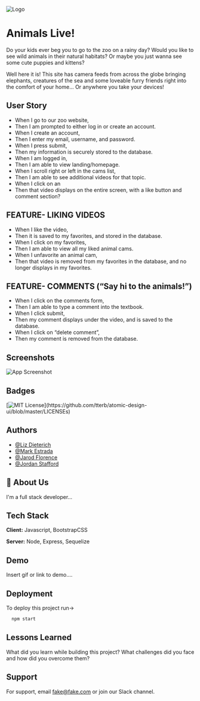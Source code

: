 ![Logo](https://dev-to-uploads.s3.amazonaws.com/uploads/articles/th5xamgrr6se0x5ro4g6.png)


# Animals Live!
  
Do your kids ever beg you to go to the zoo on a rainy day?
Would you like to see wild animals in their natural habitats?
Or maybe you just wanna see some cute puppies and kittens?

Well here it is! This site has camera feeds from across the globe 
bringing elephants, creatures of the sea and some loveable furry friends
right into the comfort of your home... Or anywhere you take your devices!



## User Story

* When I go to our zoo website,
* Then I am prompted to either log in or create an account.
* When I create an account,
* Then I enter my email, username, and password.
* When I press submit,
* Then my information is securely stored to the database.
* When I am logged in,
* Then I am able to view landing/homepage.
* When I scroll right or left in the cams list,
* Then I am able to see additional videos for that topic.
* When I click on an
* Then that video displays on the entire screen, with a like button and comment section?
## FEATURE- LIKING VIDEOS
* When I like the video,
* Then it is saved to my favorites, and stored in the database.
* When I click on my favorites,
* Then I am able to view all my liked animal cams.
* When I unfavorite an animal cam,
* Then that video is removed from my favorites in the database, and no longer displays in my favorites.
## FEATURE- COMMENTS (“Say hi to the animals!”)
* When I click on the comments form,
* Then I am able to type a comment into the textbook.
* When I click submit,
* Then my comment displays under the video, and is saved to the database.
* When I click on “delete comment”,
* Then my comment is removed from the database.
## Screenshots

![App Screenshot](https://via.placeholder.com/468x300?text=App+Screenshot+Here)


## Badges



[![MIT License](https://img.shields.io/apm/l/atomic-design-ui.svg?)](https://github.com/tterb/atomic-design-ui/blob/master/LICENSEs)



## Authors

- [@Liz Dieterich](https://github.com/dieterichelizabeth)
- [@Mark Estrada](https://github.com/hmarkestrad)
- [@Jarod Florence](https://www.github.com/JFlo1981)
- [@Jordan Stafford](https://github.com/jowstafford)


## 🚀 About Us
I'm a full stack developer...


## Tech Stack

**Client:** Javascript, BootstrapCSS

**Server:** Node, Express, Sequelize


## Demo

Insert gif or link to demo....


## Deployment

To deploy this project run->

```bash
  npm start
```


## Lessons Learned

What did you learn while building this project? What challenges did you face and how did you overcome them?


## Support

For support, email fake@fake.com or join our Slack channel.

